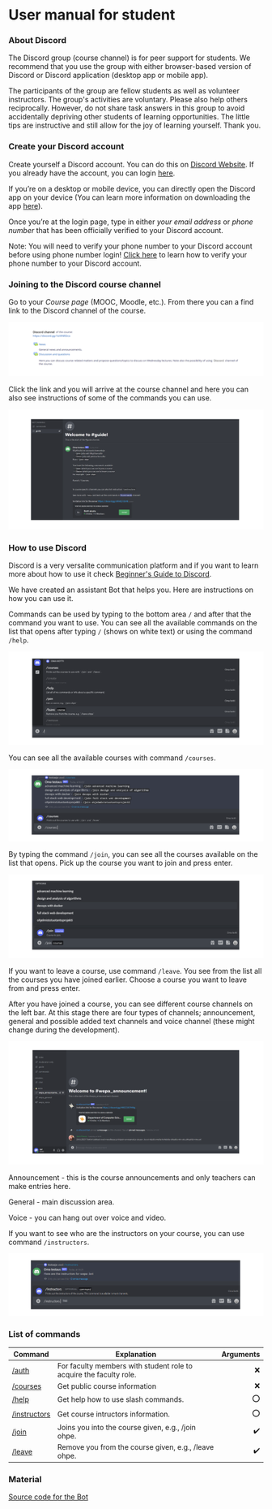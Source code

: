 # User manual for student

### About Discord

The Discord group (course channel) is for peer support for students. We recommend that you use the group with either browser-based version of Discord or Discord application (desktop app or mobile app).

The participants of the group are fellow students as well as volunteer instructors. The group's activities are voluntary. Please also help others reciprocally. However, do not share task answers in this group to avoid accidentally depriving other students of learning opportunities. The little tips are instructive and still allow for the joy of learning yourself. Thank you.

### Create your Discord account
Create yourself a Discord account. You can do this on [Discord Website](https://discord.com/). If you already have the account, you can login [here](https://discord.com/login).

If you’re on a desktop or mobile device, you can directly open the Discord app on your device (You can learn more information on downloading the app [here](https://support.discord.com/hc/en-us/articles/360033931551)).

Once you’re at the login page, type in either _your email address_ or _phone number_ that has been officially verified to your Discord account. 

Note: You will need to verify your phone number to your Discord account before using phone number login! [Click here](https://support.discord.com/hc/en-us/articles/360033931551) to learn how to verify your phone number to your Discord account.


### Joining to the Discord course channel

Go to your _Course page_ (MOOC, Moodle, etc.). From there you can a find link to the Discord channel of the course.

![Moodle link](./images/moodlelink.png)

Click the link and you will arrive at the course channel and here you can also see instructions of some of the commands you can use.

![Welcome](./images/welcome.png)

### How to use Discord

Discord is a very versalite communication platform and if you want to learn more about how to use it check [Beginner's Guide to Discord](https://support.discord.com/hc/en-us/articles/360045138571-Beginner-s-Guide-to-Discord#h_d33e3809-909b-4720-899d-db26c17bafa9).

We have created an assistant Bot that helps you. Here are instructions on how you can use it.

Commands can be used by typing to the bottom area `/` and after that the command you want to use. You can see all the available commands on the list that opens after typing `/` (shows on white text) or using the command `/help`.

![commands](./images/commands.png)

You can see all the available courses with command `/courses`.

![courses](./images/courses.png)

By typing the command `/join`, you can see all the courses available on the list that opens. Pick up the course you want to join and press enter.

![join](./images/join.png)

If you want to leave a course, use command `/leave`. You see from the list all the courses you have joined earlier. Choose a course you want to leave from and press enter.

After you have joined a course, you can see different course channels on the left bar. At this stage there are four types of channels; announcement, general and possible added text channels and voice channel (these might change during the development).

![channels](./images/channels.png)

Announcement - this is the course announcements and only teachers can make entries here.

General - main discussion area.

Voice - you can hang out over voice and video.

If you want to see who are the instructors on your course, you can use command `/instructors`.

![instructors](./images/instructors.png)

### List of commands

Command | Explanation | Arguments
--------|-------------|----------:
[/auth](./commands/auth.md) | For faculty members with student role to acquire the faculty role. | :x:
[/courses](./commands/courses.md) | Get public course information | :x:
[/help](./commands/help.md) | Get help how to use slash commands. | :o:
[/instructors](./commands/instructors.md) | Get course intructors information. | :o:
[/join](./commands/join.md) | Joins you into the course given, e.g., /join ohpe. | :heavy_check_mark:
[/leave](./commands/leave.md) | Remove you from the course given, e.g., /leave ohpe. | :heavy_check_mark:

### Material

[Source code for the Bot](https://github.com/CS-DISCORD-BOT/cs-discord-bot)
